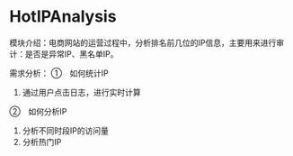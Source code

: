 # HotIPAnalysis

模块介绍：电商网站的运营过程中，分析排名前几位的IP信息，主要用来进行审计：是否是异常IP、黑名单IP。

需求分析：
①　如何统计IP
1)	通过用户点击日志，进行实时计算

②　如何分析IP
1)	分析不同时段IP的访问量
2)	分析热门IP


